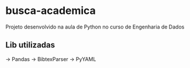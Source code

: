 # busca-academica
Projeto desenvolvido na aula de Python no curso de Engenharia de Dados

Lib utilizadas
--------------

-> Pandas
-> BibtexParser
-> PyYAML


